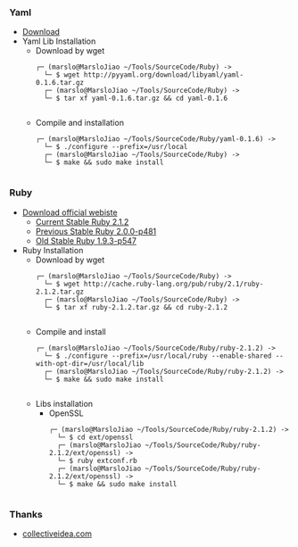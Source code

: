 ### Yaml
- [Download](http://pyyaml.org/download/libyaml/)
- Yaml Lib Installation
    - Download by wget
        <pre><code>┌─ (marslo@MarsloJiao ~/Tools/SourceCode/Ruby) ->
        └─ $ wget http://pyyaml.org/download/libyaml/yaml-0.1.6.tar.gz
        ┌─ (marslo@MarsloJiao ~/Tools/SourceCode/Ruby) ->
        └─ $ tar xf yaml-0.1.6.tar.gz && cd yaml-0.1.6
        </code></pre>
    - Compile and installation
        <pre><code>┌─ (marslo@MarsloJiao ~/Tools/SourceCode/Ruby/yaml-0.1.6) ->
        └─ $ ./configure --prefix=/usr/local
        ┌─ (marslo@MarsloJiao ~/Tools/SourceCode/Ruby) ->
        └─ $ make && sudo make install
        </code></pre>

### Ruby
- [Download official webiste](https://www.ruby-lang.org/en/downloads/)
  - [Current Stable Ruby 2.1.2](http://cache.ruby-lang.org/pub/ruby/2.1/ruby-2.1.2.tar.gz)
  - [Previous Stable Ruby 2.0.0-p481](http://cache.ruby-lang.org/pub/ruby/2.0/ruby-2.0.0-p481.tar.gz)
  - [Old Stable Ruby 1.9.3-p547](http://cache.ruby-lang.org/pub/ruby/1.9/ruby-1.9.3-p547.tar.gz)
- Ruby Installation
    - Download by wget
        <pre><code>┌─ (marslo@MarsloJiao ~/Tools/SourceCode/Ruby) ->
        └─ $ wget http://cache.ruby-lang.org/pub/ruby/2.1/ruby-2.1.2.tar.gz
        ┌─ (marslo@MarsloJiao ~/Tools/SourceCode/Ruby) ->
        └─ $ tar xf ruby-2.1.2.tar.gz && cd ruby-2.1.2
        </code></pre>
    - Compile and install
        <pre><code>┌─ (marslo@MarsloJiao ~/Tools/SourceCode/Ruby/ruby-2.1.2) ->
        └─ $ ./configure --prefix=/usr/local/ruby --enable-shared --with-opt-dir=/usr/local/lib
        ┌─ (marslo@MarsloJiao ~/Tools/SourceCode/Ruby/ruby-2.1.2) ->
        └─ $ make && sudo make install
        </code></pre>
    - Libs installation
        - OpenSSL
            <pre><code>┌─ (marslo@MarsloJiao ~/Tools/SourceCode/Ruby/ruby-2.1.2) ->
            └─ $ cd ext/openssl
            ┌─ (marslo@MarsloJiao ~/Tools/SourceCode/Ruby/ruby-2.1.2/ext/openssl) ->
            └─ $ ruby extconf.rb
            ┌─ (marslo@MarsloJiao ~/Tools/SourceCode/Ruby/ruby-2.1.2/ext/openssl) ->
            └─ $ make && sudo make install
            </code></pre>

### Thanks
- [collectiveidea.com](http://collectiveidea.com/blog/archives/2011/10/31/install-ruby-193-with-libyaml-on-centos/)
